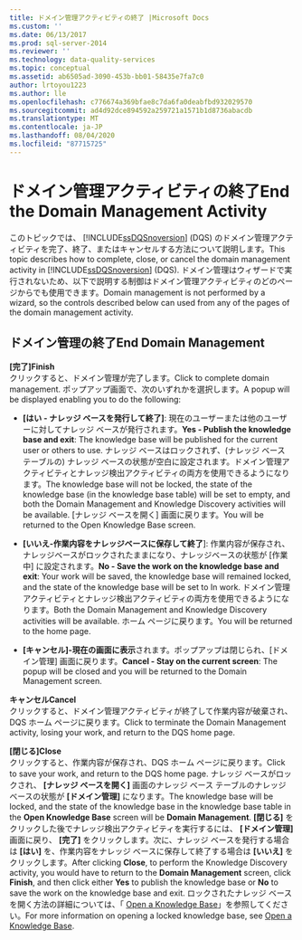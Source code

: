 ```yaml
---
title: ドメイン管理アクティビティの終了 |Microsoft Docs
ms.custom: ''
ms.date: 06/13/2017
ms.prod: sql-server-2014
ms.reviewer: ''
ms.technology: data-quality-services
ms.topic: conceptual
ms.assetid: ab6505ad-3090-453b-bb01-58435e7fa7c0
author: lrtoyou1223
ms.author: lle
ms.openlocfilehash: c776674a369bfae8c7da6fa0deabfbd932029570
ms.sourcegitcommit: ad4d92dce894592a259721a1571b1d8736abacdb
ms.translationtype: MT
ms.contentlocale: ja-JP
ms.lasthandoff: 08/04/2020
ms.locfileid: "87715725"
---
```

# <a name="end-the-domain-management-activity"></a><span data-ttu-id="e9ea4-102">ドメイン管理アクティビティの終了</span><span class="sxs-lookup"><span data-stu-id="e9ea4-102">End the Domain Management Activity</span></span>
  <span data-ttu-id="e9ea4-103">このトピックでは、 [!INCLUDE[ssDQSnoversion](../includes/ssdqsnoversion-md.md)] (DQS) のドメイン管理アクティビティを完了、終了、またはキャンセルする方法について説明します。</span><span class="sxs-lookup"><span data-stu-id="e9ea4-103">This topic describes how to complete, close, or cancel the domain management activity in [!INCLUDE[ssDQSnoversion](../includes/ssdqsnoversion-md.md)] (DQS).</span></span> <span data-ttu-id="e9ea4-104">ドメイン管理はウィザードで実行されないため、以下で説明する制御はドメイン管理アクティビティのどのページからでも使用できます。</span><span class="sxs-lookup"><span data-stu-id="e9ea4-104">Domain management is not performed by a wizard, so the controls described below can used from any of the pages of the domain management activity.</span></span>  
  
## <a name="end-domain-management"></a><span data-ttu-id="e9ea4-105">ドメイン管理の終了</span><span class="sxs-lookup"><span data-stu-id="e9ea4-105">End Domain Management</span></span>  
 <span data-ttu-id="e9ea4-106">**[完了]**</span><span class="sxs-lookup"><span data-stu-id="e9ea4-106">**Finish**</span></span>  
 <span data-ttu-id="e9ea4-107">クリックすると、ドメイン管理が完了します。</span><span class="sxs-lookup"><span data-stu-id="e9ea4-107">Click to complete domain management.</span></span> <span data-ttu-id="e9ea4-108">ポップアップ画面で、次のいずれかを選択します。</span><span class="sxs-lookup"><span data-stu-id="e9ea4-108">A popup will be displayed enabling you to do the following:</span></span>  
  
-   <span data-ttu-id="e9ea4-109">**[はい - ナレッジ ベースを発行して終了]**: 現在のユーザーまたは他のユーザーに対してナレッジ ベースが発行されます。</span><span class="sxs-lookup"><span data-stu-id="e9ea4-109">**Yes - Publish the knowledge base and exit**: The knowledge base will be published for the current user or others to use.</span></span> <span data-ttu-id="e9ea4-110">ナレッジ ベースはロックされず、(ナレッジ ベース テーブルの) ナレッジ ベースの状態が空白に設定されます。ドメイン管理アクティビティとナレッジ検出アクティビティの両方を使用できるようになります。</span><span class="sxs-lookup"><span data-stu-id="e9ea4-110">The knowledge base will not be locked, the state of the knowledge base (in the knowledge base table) will be set to empty, and both the Domain Management and Knowledge Discovery activities will be available.</span></span> <span data-ttu-id="e9ea4-111">[ナレッジ ベースを開く] 画面に戻ります。</span><span class="sxs-lookup"><span data-stu-id="e9ea4-111">You will be returned to the Open Knowledge Base screen.</span></span>  
  
-   <span data-ttu-id="e9ea4-112">**[いいえ-作業内容をナレッジベースに保存して終了**]: 作業内容が保存され、ナレッジベースがロックされたままになり、ナレッジベースの状態が [作業中] に設定されます。</span><span class="sxs-lookup"><span data-stu-id="e9ea4-112">**No - Save the work on the knowledge base and exit**: Your work will be saved, the knowledge base will remained locked, and the state of the knowledge base will be set to In work.</span></span> <span data-ttu-id="e9ea4-113">ドメイン管理アクティビティとナレッジ検出アクティビティの両方を使用できるようになります。</span><span class="sxs-lookup"><span data-stu-id="e9ea4-113">Both the Domain Management and Knowledge Discovery activities will be available.</span></span> <span data-ttu-id="e9ea4-114">ホーム ページに戻ります。</span><span class="sxs-lookup"><span data-stu-id="e9ea4-114">You will be returned to the home page.</span></span>  
  
-   <span data-ttu-id="e9ea4-115">**[キャンセル]-現在の画面に表示**されます。ポップアップは閉じられ、[ドメイン管理] 画面に戻ります。</span><span class="sxs-lookup"><span data-stu-id="e9ea4-115">**Cancel - Stay on the current screen**: The popup will be closed and you will be returned to the Domain Management screen.</span></span>  
  
 <span data-ttu-id="e9ea4-116">**キャンセル**</span><span class="sxs-lookup"><span data-stu-id="e9ea4-116">**Cancel**</span></span>  
 <span data-ttu-id="e9ea4-117">クリックすると、ドメイン管理アクティビティが終了して作業内容が破棄され、DQS ホーム ページに戻ります。</span><span class="sxs-lookup"><span data-stu-id="e9ea4-117">Click to terminate the Domain Management activity, losing your work, and return to the DQS home page.</span></span>  
  
 <span data-ttu-id="e9ea4-118">**[閉じる]**</span><span class="sxs-lookup"><span data-stu-id="e9ea4-118">**Close**</span></span>  
 <span data-ttu-id="e9ea4-119">クリックすると、作業内容が保存され、DQS ホーム ページに戻ります。</span><span class="sxs-lookup"><span data-stu-id="e9ea4-119">Click to save your work, and return to the DQS home page.</span></span> <span data-ttu-id="e9ea4-120">ナレッジ ベースがロックされ、 **[ナレッジ ベースを開く]** 画面のナレッジ ベース テーブルのナレッジ ベースの状態が **[ドメイン管理]** になります。</span><span class="sxs-lookup"><span data-stu-id="e9ea4-120">The knowledge base will be locked, and the state of the knowledge base in the knowledge base table in the **Open Knowledge Base** screen will be **Domain Management**.</span></span> <span data-ttu-id="e9ea4-121">**[閉じる]** をクリックした後でナレッジ検出アクティビティを実行するには、 **[ドメイン管理]** 画面に戻り、 **[完了]** をクリックします。次に、ナレッジ ベースを発行する場合は **[はい]** を、作業内容をナレッジ ベースに保存して終了する場合は **[いいえ]** をクリックします。</span><span class="sxs-lookup"><span data-stu-id="e9ea4-121">After clicking **Close**, to perform the Knowledge Discovery activity, you would have to return to the **Domain Management** screen, click **Finish**, and then click either **Yes** to publish the knowledge base or **No** to save the work on the knowledge base and exit.</span></span>  <span data-ttu-id="e9ea4-122">ロックされたナレッジ ベースを開く方法の詳細については、「 [Open a Knowledge Base](../../2014/data-quality-services/open-a-knowledge-base.md)」を参照してください。</span><span class="sxs-lookup"><span data-stu-id="e9ea4-122">For more information on opening a locked knowledge base, see [Open a Knowledge Base](../../2014/data-quality-services/open-a-knowledge-base.md).</span></span>  
  
  
